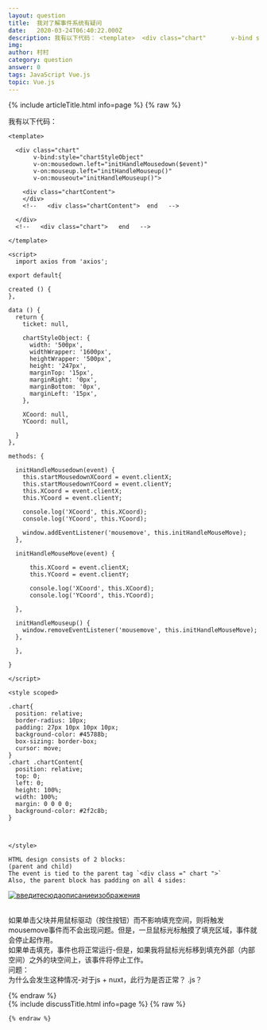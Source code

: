 ```yaml
---
layout: question
title:  我对了解事件系统有疑问
date:   2020-03-24T06:40:22.000Z
description: 我有以下代码： <template>  <div class="chart"       v-bind style="chartStyleO...
img: 
author: 村村
category: question
answer: 0
tags: JavaScript Vue.js
topic: Vue.js
---
```

<div class="article-root">
  <div class="article">
    {% include articleTitle.html info=page %}
    {% raw %}
    <div class="article-content"><p><font style="vertical-align: inherit;"><font style="vertical-align: inherit;">我有以下代码： </font></font><br></p>

<p></p><div class="snippet" data-lang="js" data-hide="false" data-console="true" data-babel="false">
<div class="snippet-code">
<pre class="snippet-code-js lang-js prettyprint-override"><code>&lt;template&gt;<font></font>
<font></font>
  &lt;div class="chart"<font></font>
       v-bind:style="chartStyleObject"<font></font>
       v-on:mousedown.left="initHandleMousedown($event)"<font></font>
       v-on:mouseup.left="initHandleMouseup()"<font></font>
       v-on:mouseout="initHandleMouseup()"&gt;<font></font>
<font></font>
    &lt;div class="chartContent"&gt;<font></font>
    &lt;/div&gt;<font></font>
    &lt;!--   &lt;div class="chartContent"&gt;  end   --&gt;<font></font>
<font></font>
  &lt;/div&gt;<font></font>
  &lt;!--   &lt;div class="chart"&gt;   end   --&gt;<font></font>
<font></font>
&lt;/template&gt;<font></font>
<font></font>
&lt;script&gt;<font></font>
  import axios from 'axios';<font></font>
<font></font>
export default{<font></font>
<font></font>
created () {<font></font>
},<font></font>
<font></font>
data () {<font></font>
  return {<font></font>
    ticket: null,<font></font>
<font></font>
    chartStyleObject: {<font></font>
      width: '500px',<font></font>
      widthWrapper: '1600px',<font></font>
      heightWrapper: '500px',<font></font>
      height: '247px',<font></font>
      marginTop: '15px',<font></font>
      marginRight: '0px',<font></font>
      marginBottom: '0px',<font></font>
      marginLeft: '15px',<font></font>
    },<font></font>
<font></font>
    XCoord: null,<font></font>
    YCoord: null,<font></font>
<font></font>
  }<font></font>
},<font></font>
<font></font>
methods: {<font></font>
<font></font>
  initHandleMousedown(event) {<font></font>
    this.startMousedownXCoord = event.clientX;<font></font>
    this.startMousedownYCoord = event.clientY;<font></font>
    this.XCoord = event.clientX;<font></font>
    this.YCoord = event.clientY;<font></font>
<font></font>
    console.log('XCoord', this.XCoord);<font></font>
    console.log('YCoord', this.YCoord);<font></font>
<font></font>
    window.addEventListener('mousemove', this.initHandleMouseMove);<font></font>
  },<font></font>
<font></font>
  initHandleMouseMove(event) {<font></font>
<font></font>
      this.XCoord = event.clientX;<font></font>
      this.YCoord = event.clientY;<font></font>
<font></font>
      console.log('XCoord', this.XCoord);<font></font>
      console.log('YCoord', this.YCoord);<font></font>
<font></font>
  },<font></font>
<font></font>
  initHandleMouseup() {<font></font>
    window.removeEventListener('mousemove', this.initHandleMouseMove);<font></font>
  },<font></font>
<font></font>
  },<font></font>
<font></font>
}<font></font>
<font></font>
&lt;/script&gt;<font></font>
<font></font>
&lt;style scoped&gt;<font></font>
<font></font>
.chart{<font></font>
  position: relative;<font></font>
  border-radius: 10px;<font></font>
  padding: 27px 10px 10px 10px;<font></font>
  background-color: #45788b;<font></font>
  box-sizing: border-box;<font></font>
  cursor: move;<font></font>
}<font></font>
.chart .chartContent{<font></font>
  position: relative;<font></font>
  top: 0;<font></font>
  left: 0;<font></font>
  height: 100%;<font></font>
  width: 100%;<font></font>
  margin: 0 0 0 0;<font></font>
  background-color: #2f2c8b;<font></font>
}<font></font>
<font></font>
<font></font>
<font></font>
&lt;/style&gt;</code></pre>
</div>
</div>
<p></p>

<pre><code>HTML design consists of 2 blocks:<font></font>
(parent and child)<font></font>
The event is tied to the parent tag `&lt;div class =" chart "&gt;`<font></font>
Also, the parent block has padding on all 4 sides:<font></font>
</code></pre>

<p><a href="https://www.samyoc.com//uploads/users/24045/images/thumbnails/1585031895291.jpg" data-src="https://www.samyoc.com//uploads/users/24045/images/1585031895291.jpg" rel="nofollow noreferrer"><img src="https://i.stack.imgur.com/30bEe.jpg" alt="введитесюдаописаниеизображения"></a><br><br></p>

<p><font style="vertical-align: inherit;"><font style="vertical-align: inherit;">如果单击父块并用鼠标驱动（按住按钮）而不影响填充空间，则将触发mousemove事件而不会出现问题。</font><font style="vertical-align: inherit;">但是，一旦鼠标光标触摸了填充区域，事件就会停止起作用。</font></font><br><font style="vertical-align: inherit;"><font style="vertical-align: inherit;">
如果单击填充，事件也将正常运行-但是，如果我将鼠标光标移到填充外部（内部空间）之外的块空间上，该事件将停止工作。</font></font><br><font style="vertical-align: inherit;"><font style="vertical-align: inherit;">
问题：</font></font><br><font style="vertical-align: inherit;"><font style="vertical-align: inherit;">
为什么会发生这种情况-对于js + nuxt，此行为是否正常？ .js？</font></font></p></div>
    {% endraw %}
  </div>

  <div class="discuss-wrapper">
    {% include discussTitle.html info=page %}
    {% raw %}
    
    {% endraw %}
  </div>
<div>
